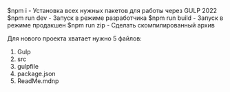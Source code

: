 $npm i - Установка всех нужных пакетов для работы через GULP 2022
$npm run dev - Запуск в режиме разработчика 
$npm run build - Запуск в режиме продакшен 
$npm run zip - Сделать скомпилированный архив

Для нового проекта хватает нужно 5 файлов:
1. Gulp
2. src
3. gulpfile
4. package.json
5. ReadMe.mdnp